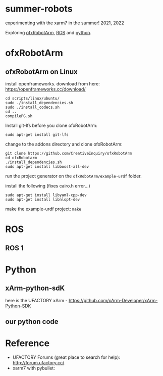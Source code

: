 # summer-robots
experimenting with the xarm7 in the summer! 2021, 2022

Exploring [ofxRobotArm](#ofxrobotarm), [ROS](#ros) and [python](#python).


# ofxRobotArm

## ofxRobotArm on Linux

install openframeworks. download from here: 
https://openframeworks.cc/download/

```
cd scripts/linux/ubuntu/
sudo ./install_dependencies.sh
sudo ./install_codecs.sh
cd ..
compilePG.sh
```

Install git-lfs before you clone ofxRobotArm:
```
sudo apt-get install git-lfs
```

change to the addons directory and clone ofxRobotArm:
```
git clone https://github.com/CreativeInquiry/ofxRobotArm
cd ofxRobotarm
./install_dependencies.sh
sudo apt-get install libboost-all-dev
```

run the project generator on the `ofxRobotArm/example-urdf` folder.

install the following (fixes cairo.h error…)
```
sudo apt-get install libyaml-cpp-dev
sudo apt-get install libnlopt-dev
```

make the example-urdf project:
```make```

# ROS

## ROS 1

# Python

## xArm-python-sdK
here is the UFACTORY xArm - https://github.com/xArm-Developer/xArm-Python-SDK

## our python code

# Reference
- UFACTORY Forums (great place to search for help): http://forum.ufactory.cc/
- xarm7 with pybullet: 
